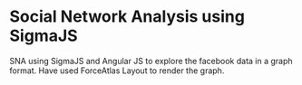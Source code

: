 Social Network Analysis using SigmaJS
=================

SNA using SigmaJS and Angular JS to explore 
the facebook data in a graph format.
Have used ForceAtlas Layout to render the graph.
